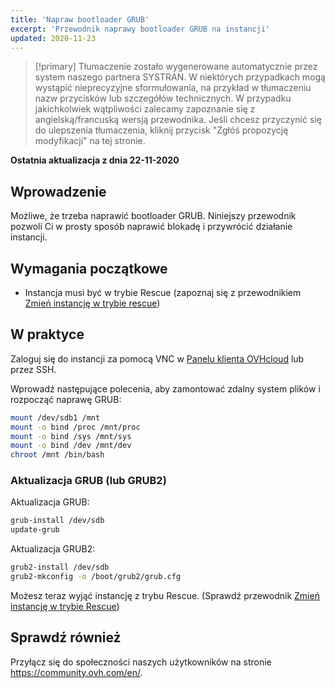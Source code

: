 ```yaml
---
title: 'Napraw bootloader GRUB'
excerpt: 'Przewodnik naprawy bootloader GRUB na instancji'
updated: 2020-11-23
---
```


> [!primary]
> Tłumaczenie zostało wygenerowane automatycznie przez system naszego partnera SYSTRAN. W niektórych przypadkach mogą wystąpić nieprecyzyjne sformułowania, na przykład w tłumaczeniu nazw przycisków lub szczegółów technicznych. W przypadku jakichkolwiek wątpliwości zalecamy zapoznanie się z angielską/francuską wersją przewodnika. Jeśli chcesz przyczynić się do ulepszenia tłumaczenia, kliknij przycisk "Zgłóś propozycję modyfikacji" na tej stronie.
>

**Ostatnia aktualizacja z dnia 22-11-2020**

## Wprowadzenie

Możliwe, że trzeba naprawić bootloader GRUB. Niniejszy przewodnik pozwoli Ci w prosty sposób naprawić blokadę i przywrócić działanie instancji.

## Wymagania początkowe

- Instancja musi być w trybie Rescue (zapoznaj się z przewodnikiem [Zmień instancję w trybie rescue](/pages/platform/public-cloud/put_an_instance_in_rescue_mode))

## W praktyce

Zaloguj się do instancji za pomocą VNC w [Panelu klienta OVHcloud](https://www.ovh.com/auth/?action=gotomanager&from=https://www.ovh.pl/&ovhSubsidiary=pl) lub przez SSH.

Wprowadź następujące polecenia, aby zamontować zdalny system plików i rozpocząć naprawę GRUB:

```sh
mount /dev/sdb1 /mnt
mount -o bind /proc /mnt/proc
mount -o bind /sys /mnt/sys
mount -o bind /dev /mnt/dev
chroot /mnt /bin/bash
```

### Aktualizacja GRUB (lub GRUB2)

Aktualizacja GRUB:

```sh
grub-install /dev/sdb
update-grub
```

Aktualizacja GRUB2:

```sh
grub2-install /dev/sdb
grub2-mkconfig -o /boot/grub2/grub.cfg
```

Możesz teraz wyjąć instancję z trybu Rescue. (Sprawdź przewodnik [Zmień instancję w trybie Rescue](/pages/platform/public-cloud/put_an_instance_in_rescue_mode))

## Sprawdź również

Przyłącz się do społeczności naszych użytkowników na stronie <https://community.ovh.com/en/>.